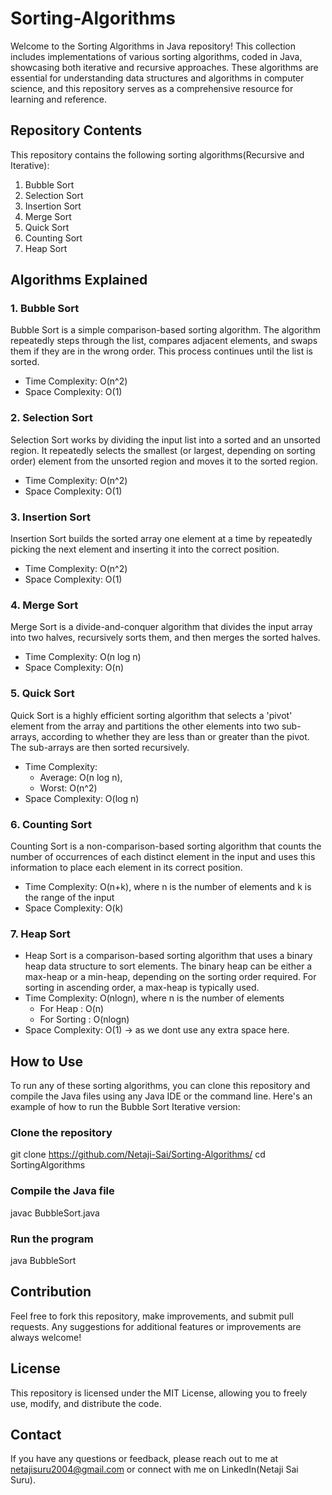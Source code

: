 # Sorting-Algorithms
Welcome to the Sorting Algorithms in Java repository! This collection includes implementations of various sorting algorithms, coded in Java, showcasing both iterative and recursive approaches. These algorithms are essential for understanding data structures and algorithms in computer science, and this repository serves as a comprehensive resource for learning and reference.

## Repository Contents
This repository contains the following sorting algorithms(Recursive and Iterative):
1. Bubble Sort
2. Selection Sort
3. Insertion Sort
4. Merge Sort
5. Quick Sort
6. Counting Sort
7. Heap Sort

## Algorithms Explained
### 1. Bubble Sort
Bubble Sort is a simple comparison-based sorting algorithm. The algorithm repeatedly steps through the list, compares adjacent elements, and swaps them if they are in the wrong order. This process continues until the list is sorted.
 * Time Complexity: O(n^2)
 * Space Complexity: O(1)

### 2. Selection Sort
Selection Sort works by dividing the input list into a sorted and an unsorted region. It repeatedly selects the smallest (or largest, depending on sorting order) element from the unsorted region and moves it to the sorted region.
* Time Complexity: O(n^2)
* Space Complexity: O(1)

### 3. Insertion Sort
Insertion Sort builds the sorted array one element at a time by repeatedly picking the next element and inserting it into the correct position.
* Time Complexity: O(n^2)
* Space Complexity: O(1)

### 4. Merge Sort
Merge Sort is a divide-and-conquer algorithm that divides the input array into two halves, recursively sorts them, and then merges the sorted halves.
* Time Complexity: O(n log n)
* Space Complexity: O(n)

### 5. Quick Sort
Quick Sort is a highly efficient sorting algorithm that selects a 'pivot' element from the array and partitions the other elements into two sub-arrays, according to whether they are less than or greater than the pivot. The sub-arrays are then sorted recursively.
* Time Complexity:
   * Average: O(n log n),
   * Worst: O(n^2)
* Space Complexity: O(log n)

### 6. Counting Sort
Counting Sort is a non-comparison-based sorting algorithm that counts the number of occurrences of each distinct element in the input and uses this information to place each element in its correct position.
* Time Complexity: O(n+k), where n is the number of elements and k is the range of the input
* Space Complexity: O(k)

### 7. Heap Sort
* Heap Sort is a comparison-based sorting algorithm that uses a binary heap data structure to sort elements. The binary heap can be either a max-heap or a min-heap, depending on the sorting order required. For sorting in ascending order, a max-heap is typically used.
* Time Complexity: O(nlogn), where n is the number of elements
  * For Heap : O(n)
  * For Sorting : O(nlogn)
* Space Complexity: O(1) -> as we dont use any extra space here.

## How to Use
To run any of these sorting algorithms, you can clone this repository and compile the Java files using any Java IDE or the command line. Here's an example of how to run the Bubble Sort Iterative version:
### Clone the repository
git clone https://github.com/Netaji-Sai/Sorting-Algorithms/
cd SortingAlgorithms
### Compile the Java file
javac BubbleSort.java
### Run the program
java BubbleSort

## Contribution
Feel free to fork this repository, make improvements, and submit pull requests. Any suggestions for additional features or improvements are always welcome!

## License
This repository is licensed under the MIT License, allowing you to freely use, modify, and distribute the code.

## Contact
If you have any questions or feedback, please reach out to me at netajisuru2004@gmail.com or connect with me on LinkedIn(Netaji Sai Suru).
